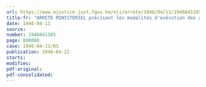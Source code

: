 ```yaml
---
url: https://www.ejustice.just.fgov.be/eli/arrete/1946/04/11/1946041105/justel
title-fr: "ARRETE MINISTERIEL précisant les modalités d'exécution des arrêtés ministériels prescrivant l'élaboration des statistiques périodiques de l'activité industrielle"
date: 1946-04-11
source:
number: 1946041105
page: 888888
case: 1946-04-11/05
publication: 1946-04-22
starts:
modifies:
pdf-original:
pdf-consolidated:
---
```


